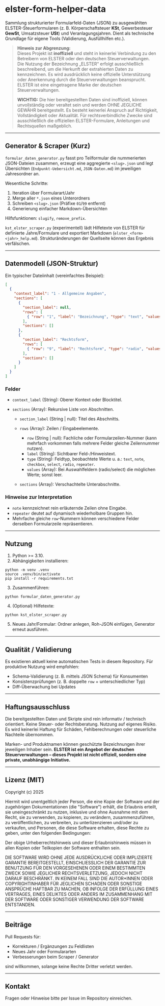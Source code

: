 # elster-form-helper-data

Sammlung strukturierter Formularfeld-Daten (JSON) zu ausgewählten ELSTER-Steuerformularen (z. B. Körperschaftsteuer **KSt**, Gewerbesteuer **GewSt**, Umsatzsteuer **USt**) und Veranlagungsjahren. Dient als technische Grundlage für eigene Tools (Validierung, Ausfüllhilfen etc.).

> **Hinweis zur Abgrenzung:**  
> Dieses Projekt ist **inoffiziell** und steht in keinerlei Verbindung zu den Betreibern von ELSTER oder den deutschen Steuerverwaltungen.  
> Die Nutzung der Bezeichnung „ELSTER“ erfolgt ausschließlich beschreibend, um die Herkunft der extrahierten Daten zu kennzeichnen. Es wird ausdrücklich keine offizielle Unterstützung oder Anerkennung durch die Steuerverwaltungen beansprucht.  
> ELSTER ist eine eingetragene Marke der deutschen Steuerverwaltungen.  
> 
> **WICHTIG:** Die hier bereitgestellten Daten sind inoffiziell, können unvollständig oder veraltet sein und werden OHNE JEGLICHE GEWÄHR bereitgestellt. Es besteht keinerlei Anspruch auf Richtigkeit, Vollständigkeit oder Aktualität. Für rechtsverbindliche Zwecke sind ausschließlich die offiziellen ELSTER-Formulare, Anleitungen und Rechtsquellen maßgeblich.

---
## Generator & Scraper (Kurz)
`formular_daten_generator.py` fasst pro Teilformular die nummerierten JSON-Dateien zusammen, erzeugt eine aggregierte `<slug>.json` und legt Übersichten (`Endpunkt-Uebersicht.md`, `JSON-Daten.md`) im jeweiligen Jahresordner an.

Wesentliche Schritte:
1. Iteration über Formularart/Jahr
2. Merge aller `*.json` eines Unterordners
3. Schreiben `<slug>.json` (Präfixe `01`/`99` entfernt)
4. Generierung einfacher Markdown-Übersichten

Hilfsfunktionen: `slugify`, `remove_prefix`.

`kst_elster_scraper.py` (experimentell) lädt Hilfetexte von ELSTER für definierte Jahre/Formulare und exportiert Markdown (`elster_<form><jahr>_help.md`). Strukturänderungen der Quellseite können das Ergebnis verfälschen.

---
## Datenmodell (JSON-Struktur)
Ein typischer Dateiinhalt (vereinfachtes Beispiel):
```json
[
  {
    "context_label": "1 - Allgemeine Angaben",
    "sections": [
      {
        "section_label": null,
        "rows": [
          { "row": "1", "label": "Bezeichnung", "type": "text", "values": [] }
        ],
        "sections": []
      },
      {
        "section_label": "Rechtsform",
        "rows": [
          { "row": "9", "label": "Rechtsform", "type": "radio", "values": ["Keine Angabe", "…"] }
        ],
        "sections": []
      }
    ]
  }
]
````

### Felder

* `context_label` (String): Oberer Kontext oder Blocktitel.
* `sections` (Array): Rekursive Liste von Abschnitten.

  * `section_label` (String | null): Titel des Abschnitts.
  * `rows` (Array): Zeilen / Eingabeelemente.

    * `row` (String | null): Fachliche oder Formularzeilen-Nummer (kann mehrfach vorkommen falls mehrere Felder gleiche Zeilennummer nutzen).
    * `label` (String): Sichtbarer Feld-/Hinweistext.
    * `type` (String): Feldtyp, beobachtete Werte u. a.: `text`, `note`, `checkbox`, `select`, `radio`, `repeater`.
    * `values` (Array<String>): Bei Auswahlfeldern (radio/select) die möglichen Werte; sonst leer.
  * `sections` (Array): Verschachtelte Unterabschnitte.

### Hinweise zur Interpretation

* `note` kennzeichnet rein erläuternde Zeilen ohne Eingabe.
* `repeater` deutet auf dynamisch wiederholbare Gruppen hin.
* Mehrfache gleiche `row`-Nummern können verschiedene Felder derselben Formularzeile repräsentieren.

---

## Nutzung

1. Python >= 3.10.
2. Abhängigkeiten installieren:

```
python -m venv .venv
source .venv/bin/activate
pip install -r requirements.txt
```

3. Zusammenführen:

```
python formular_daten_generator.py
```

4. (Optional) Hilfetexte:

```
python kst_elster_scraper.py
```

5. Neues Jahr/Formular: Ordner anlegen, Roh-JSON einfügen, Generator erneut ausführen.

---

## Qualität / Validierung

Es existieren aktuell keine automatischen Tests in diesem Repository. Für produktive Nutzung wird empfohlen:

* Schema-Validierung (z. B. mittels JSON Schema) für Konsumenten
* Konsistenzprüfungen (z. B. doppelte `row` + unterschiedlicher Typ)
* Diff-Überwachung bei Updates

---

## Haftungsausschluss

Die bereitgestellten Daten und Skripte sind rein informativ / technisch orientiert.
Keine Steuer- oder Rechtsberatung. Nutzung auf eigenes Risiko.
Es wird keinerlei Haftung für Schäden, Fehlberechnungen oder steuerliche Nachteile übernommen.

Marken- und Produktnamen können geschützte Bezeichnungen ihrer jeweiligen Inhaber sein.
**ELSTER ist ein Angebot der deutschen Steuerverwaltungen – dieses Projekt ist nicht offiziell, sondern eine private, unabhängige Initiative.**

---

## Lizenz (MIT)

Copyright (c) 2025

Hiermit wird unentgeltlich jeder Person, die eine Kopie der Software und der zugehörigen Dokumentationen (die "Software") erhält, die Erlaubnis erteilt, sie uneingeschränkt zu nutzen, inklusive und ohne Ausnahme mit dem Recht, sie zu verwenden, zu kopieren, zu verändern, zusammenzuführen, zu veröffentlichen, zu verbreiten, zu unterlizenzieren und/oder zu verkaufen, und Personen, die diese Software erhalten, diese Rechte zu geben, unter den folgenden Bedingungen:

Der obige Urheberrechtshinweis und dieser Erlaubnishinweis müssen in allen Kopien oder Teilkopien der Software enthalten sein.

DIE SOFTWARE WIRD OHNE JEDE AUSDRÜCKLICHE ODER IMPLIZIERTE GARANTIE BEREITGESTELLT, EINSCHLIESSLICH DER GARANTIE ZUR BENUTZUNG FÜR DEN VORGESEHENEN ODER EINEM BESTIMMTEN ZWECK SOWIE JEGLICHER RECHTSVERLETZUNG, JEDOCH NICHT DARAUF BESCHRÄNKT. IN KEINEM FALL SIND DIE AUTOR\*INNEN ODER COPYRIGHTINHABER FÜR JEGLICHEN SCHADEN ODER SONSTIGE ANSPRÜCHE HAFTBAR ZU MACHEN, OB INFOLGE DER ERFÜLLUNG EINES VERTRAGES, EINES DELIKTES ODER ANDERS IM ZUSAMMENHANG MIT DER SOFTWARE ODER SONSTIGER VERWENDUNG DER SOFTWARE ENTSTANDEN.

---

## Beiträge

Pull Requests für:

* Korrekturen / Ergänzungen zu Feldlisten
* Neues Jahr oder Formulararten
* Verbesserungen beim Scraper / Generator

sind willkommen, solange keine Rechte Dritter verletzt werden.

---

## Kontakt

Fragen oder Hinweise bitte per Issue im Repository einreichen.

```
